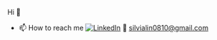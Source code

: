Hi 👋

- 📫 How to reach me
[![LinkedIn](https://img.shields.io/badge/LinkedIn-blue?logo=linkedin)](https://www.linkedin.com/in/silvia-lin-9199a226b/)
📧 silvialin0810@gmail.com

<!--
**silviaiaia/silviaiaia** is a ✨ _special_ ✨ repository because its `README.md` (this file) appears on your GitHub profile.
